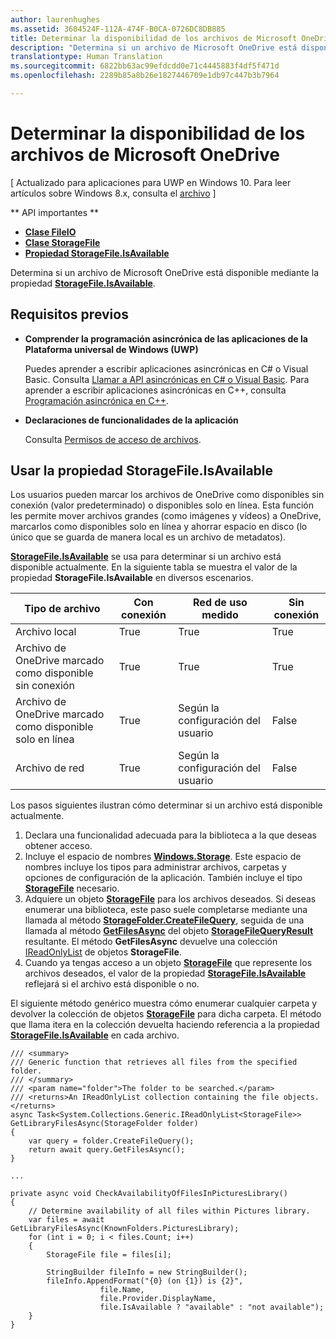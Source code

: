 ```yaml
---
author: laurenhughes
ms.assetid: 3604524F-112A-474F-B0CA-0726DC8DB885
title: Determinar la disponibilidad de los archivos de Microsoft OneDrive
description: "Determina si un archivo de Microsoft OneDrive está disponible mediante la propiedad StorageFile.IsAvailable."
translationtype: Human Translation
ms.sourcegitcommit: 6822bb63ac99efdcdd0e71c4445883f4df5f471d
ms.openlocfilehash: 2289b85a8b26e1827446709e1db97c447b3b7964

---
```

# <a name="determining-availability-of-microsoft-onedrive-files"></a>Determinar la disponibilidad de los archivos de Microsoft OneDrive

\[ Actualizado para aplicaciones para UWP en Windows 10. Para leer artículos sobre Windows 8.x, consulta el [archivo](http://go.microsoft.com/fwlink/p/?linkid=619132) \]


** API importantes **

-   [**Clase FileIO**](https://msdn.microsoft.com/library/windows/apps/Hh701440)
-   [**Clase StorageFile**](https://msdn.microsoft.com/library/windows/apps/BR227171)
-   [**Propiedad StorageFile.IsAvailable**](https://msdn.microsoft.com/library/windows/apps/windows.storage.storagefile.isavailable.aspx)

Determina si un archivo de Microsoft OneDrive está disponible mediante la propiedad [**StorageFile.IsAvailable**](https://msdn.microsoft.com/library/windows/apps/windows.storage.storagefile.isavailable.aspx).

## <a name="prerequisites"></a>Requisitos previos

-   **Comprender la programación asincrónica de las aplicaciones de la Plataforma universal de Windows (UWP)**

    Puedes aprender a escribir aplicaciones asincrónicas en C# o Visual Basic. Consulta [Llamar a API asincrónicas en C# o Visual Basic](https://msdn.microsoft.com/library/windows/apps/Mt187337). Para aprender a escribir aplicaciones asincrónicas en C++, consulta [Programación asincrónica en C++](https://msdn.microsoft.com/library/windows/apps/Mt187334).

-   **Declaraciones de funcionalidades de la aplicación**

    Consulta [Permisos de acceso de archivos](file-access-permissions.md).

## <a name="using-the-storagefileisavailable-property"></a>Usar la propiedad StorageFile.IsAvailable

Los usuarios pueden marcar los archivos de OneDrive como disponibles sin conexión (valor predeterminado) o disponibles solo en línea. Esta función les permite mover archivos grandes (como imágenes y vídeos) a OneDrive, marcarlos como disponibles solo en línea y ahorrar espacio en disco (lo único que se guarda de manera local es un archivo de metadatos).

[**StorageFile.IsAvailable**](https://msdn.microsoft.com/library/windows/apps/windows.storage.storagefile.isavailable.aspx) se usa para determinar si un archivo está disponible actualmente. En la siguiente tabla se muestra el valor de la propiedad **StorageFile.IsAvailable** en diversos escenarios.

| Tipo de archivo                              | Con conexión | Red de uso medido        | Sin conexión |
|-------------------------------------------|--------|------------------------|---------|
| Archivo local                                | True   | True                   | True    |
| Archivo de OneDrive marcado como disponible sin conexión | True   | True                   | True    |
| Archivo de OneDrive marcado como disponible solo en línea       | True   | Según la configuración del usuario | False   |
| Archivo de red                              | True   | Según la configuración del usuario | False   |

 

Los pasos siguientes ilustran cómo determinar si un archivo está disponible actualmente.

1.  Declara una funcionalidad adecuada para la biblioteca a la que deseas obtener acceso.
2.  Incluye el espacio de nombres [**Windows.Storage**](https://msdn.microsoft.com/library/windows/apps/BR227346). Este espacio de nombres incluye los tipos para administrar archivos, carpetas y opciones de configuración de la aplicación. También incluye el tipo [**StorageFile**](https://msdn.microsoft.com/library/windows/apps/BR227171) necesario.
3.  Adquiere un objeto [**StorageFile**](https://msdn.microsoft.com/library/windows/apps/BR227171) para los archivos deseados. Si deseas enumerar una biblioteca, este paso suele completarse mediante una llamada al método [**StorageFolder.CreateFileQuery**](https://msdn.microsoft.com/library/windows/apps/BR227252), seguida de una llamada al método [**GetFilesAsync**](https://msdn.microsoft.com/library/windows/apps/br227276.aspx) del objeto [**StorageFileQueryResult**](https://msdn.microsoft.com/library/windows/apps/BR208046) resultante. El método **GetFilesAsync** devuelve una colección [IReadOnlyList](http://go.microsoft.com/fwlink/p/?LinkId=324970) de objetos **StorageFile**.
4.  Cuando ya tengas acceso a un objeto [**StorageFile**](https://msdn.microsoft.com/library/windows/apps/BR227171) que represente los archivos deseados, el valor de la propiedad [**StorageFile.IsAvailable**](https://msdn.microsoft.com/library/windows/apps/windows.storage.storagefile.isavailable.aspx) reflejará si el archivo está disponible o no.

El siguiente método genérico muestra cómo enumerar cualquier carpeta y devolver la colección de objetos [**StorageFile**](https://msdn.microsoft.com/library/windows/apps/BR227171) para dicha carpeta. El método que llama itera en la colección devuelta haciendo referencia a la propiedad [**StorageFile.IsAvailable**](https://msdn.microsoft.com/library/windows/apps/windows.storage.storagefile.isavailable.aspx) en cada archivo.

```CSharp
/// <summary>
/// Generic function that retrieves all files from the specified folder.
/// </summary>
/// <param name="folder">The folder to be searched.</param>
/// <returns>An IReadOnlyList collection containing the file objects.</returns>
async Task<System.Collections.Generic.IReadOnlyList<StorageFile>> GetLibraryFilesAsync(StorageFolder folder)
{
    var query = folder.CreateFileQuery();
    return await query.GetFilesAsync();
}

...

private async void CheckAvailabilityOfFilesInPicturesLibrary()
{
    // Determine availability of all files within Pictures library.
    var files = await GetLibraryFilesAsync(KnownFolders.PicturesLibrary);
    for (int i = 0; i < files.Count; i++)
    {
        StorageFile file = files[i];

        StringBuilder fileInfo = new StringBuilder();
        fileInfo.AppendFormat("{0} (on {1}) is {2}",
                    file.Name,
                    file.Provider.DisplayName,
                    file.IsAvailable ? "available" : "not available");
    }
}
```

 

 



<!--HONumber=Dec16_HO1-->


